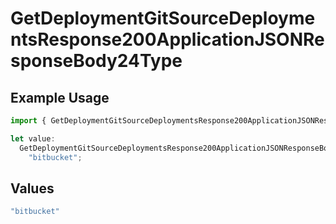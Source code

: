 # GetDeploymentGitSourceDeploymentsResponse200ApplicationJSONResponseBody24Type

## Example Usage

```typescript
import { GetDeploymentGitSourceDeploymentsResponse200ApplicationJSONResponseBody24Type } from "@vercel/sdk/models/getdeploymentop.js";

let value:
  GetDeploymentGitSourceDeploymentsResponse200ApplicationJSONResponseBody24Type =
    "bitbucket";
```

## Values

```typescript
"bitbucket"
```